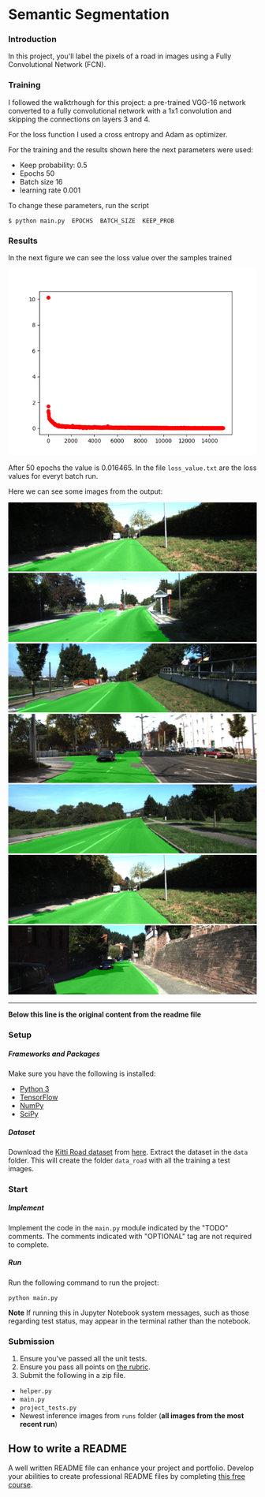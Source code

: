 # Semantic Segmentation
### Introduction
In this project, you'll label the pixels of a road in images using a Fully Convolutional Network (FCN).

### Training
I followed the walktrhough for this project: a pre-trained VGG-16 network converted to a fully convolutional network with a 1x1 convolution and skipping the connections on layers 3 and 4.

For the loss function I used a cross entropy and Adam as optimizer.

For the training and the results shown here the next parameters were used:

- Keep probability: 0.5
- Epochs 50
- Batch size 16
- learning rate 0.001

To change these parameters, run the script

```
$ python main.py  EPOCHS  BATCH_SIZE  KEEP_PROB
```

### Results


In the next figure we can see the loss value over the samples trained

![loss_value](./loss_value.png)

After 50 epochs the value is 0.016465. 
In the file `loss_value.txt` are the loss values for everyt batch run.


Here we can see some images from the output:

![um_000020](./um_000020.png)
![um_000028](./um_000028.png)
![um_000030](./um_000030.png)
![um_000071](./um_000071.png)
![umm_000049](./umm_000049.png)
![um_000020](./um_000020.png)
![uu_000091](./uu_000091.png)




-----

__Below this line is the original content from the readme file__

### Setup
##### Frameworks and Packages
Make sure you have the following is installed:
 - [Python 3](https://www.python.org/)
 - [TensorFlow](https://www.tensorflow.org/)
 - [NumPy](http://www.numpy.org/)
 - [SciPy](https://www.scipy.org/)
##### Dataset
Download the [Kitti Road dataset](http://www.cvlibs.net/datasets/kitti/eval_road.php) from [here](http://www.cvlibs.net/download.php?file=data_road.zip).  Extract the dataset in the `data` folder.  This will create the folder `data_road` with all the training a test images.

### Start
##### Implement
Implement the code in the `main.py` module indicated by the "TODO" comments.
The comments indicated with "OPTIONAL" tag are not required to complete.
##### Run
Run the following command to run the project:
```
python main.py
```
**Note** If running this in Jupyter Notebook system messages, such as those regarding test status, may appear in the terminal rather than the notebook.

### Submission
1. Ensure you've passed all the unit tests.
2. Ensure you pass all points on [the rubric](https://review.udacity.com/#!/rubrics/989/view).
3. Submit the following in a zip file.
 - `helper.py`
 - `main.py`
 - `project_tests.py`
 - Newest inference images from `runs` folder  (**all images from the most recent run**)
 
 ## How to write a README
A well written README file can enhance your project and portfolio.  Develop your abilities to create professional README files by completing [this free course](https://www.udacity.com/course/writing-readmes--ud777).
